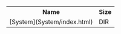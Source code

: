 <table>
<tr><th>Name</th><th>Size</th></tr>
<tr><td>
[System](System/index.html)
</td><td>DIR</td></tr>
</table>
